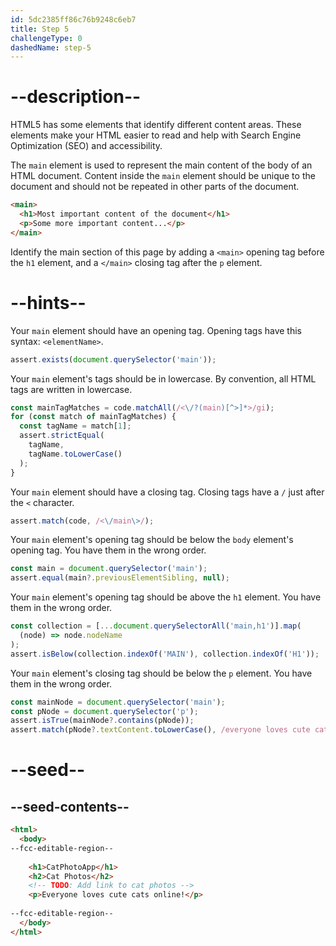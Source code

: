 ```yaml
---
id: 5dc2385ff86c76b9248c6eb7
title: Step 5
challengeType: 0
dashedName: step-5
---
```


# --description--

HTML5 has some elements that identify different content areas. These elements make your HTML easier to read and help with Search Engine Optimization (SEO) and accessibility.

The `main` element is used to represent the main content of the body of an HTML document. Content inside the `main` element should be unique to the document and should not be repeated in other parts of the document.

```html
<main>
  <h1>Most important content of the document</h1>
  <p>Some more important content...</p>
</main>
```

Identify the main section of this page by adding a `<main>` opening tag before the `h1` element, and a `</main>` closing tag after the `p` element.

# --hints--

Your `main` element should have an opening tag. Opening tags have this syntax: `<elementName>`.

```js
assert.exists(document.querySelector('main'));
```

Your `main` element's tags should be in lowercase. By convention, all HTML tags are written in lowercase.

```js
const mainTagMatches = code.matchAll(/<\/?(main)[^>]*>/gi);
for (const match of mainTagMatches) {
  const tagName = match[1];
  assert.strictEqual(
    tagName,
    tagName.toLowerCase()
  );
}
```

Your `main` element should have a closing tag. Closing tags have a `/` just after the `<` character.

```js
assert.match(code, /<\/main\>/);
```

Your `main` element's opening tag should be below the `body` element's opening tag. You have them in the wrong order.

```js
const main = document.querySelector('main');
assert.equal(main?.previousElementSibling, null);
```

Your `main` element's opening tag should be above the `h1` element. You have them in the wrong order.

```js
const collection = [...document.querySelectorAll('main,h1')].map(
  (node) => node.nodeName
);
assert.isBelow(collection.indexOf('MAIN'), collection.indexOf('H1'));
```

Your `main` element's closing tag should be below the `p` element. You have them in the wrong order.

```js
const mainNode = document.querySelector('main');
const pNode = document.querySelector('p');
assert.isTrue(mainNode?.contains(pNode));
assert.match(pNode?.textContent.toLowerCase(), /everyone loves cute cats online/);
```

# --seed--

## --seed-contents--

```html
<html>
  <body>
--fcc-editable-region--
  
    <h1>CatPhotoApp</h1>
    <h2>Cat Photos</h2>
    <!-- TODO: Add link to cat photos -->
    <p>Everyone loves cute cats online!</p>
    
--fcc-editable-region--
  </body>
</html>
```
